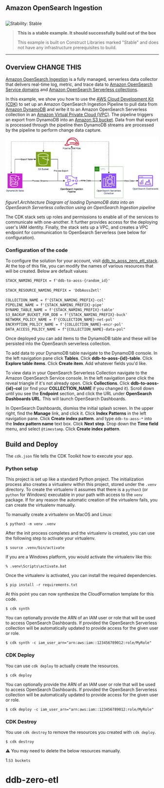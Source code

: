 ## Amazon OpenSearch Ingestion

## <!--BEGIN STABILITY BANNER-->

![Stability: Stable](https://img.shields.io/badge/stability-Stable-success.svg?style=for-the-badge)

> **This is a stable example. It should successfully build out of the box**
>
> This example is built on Construct Libraries marked "Stable" and does not have any infrastructure prerequisites to build.

---

<!--END STABILITY BANNER-->

## Overview CHANGE THIS

[Amazon OpenSearch Ingestion](https://docs.aws.amazon.com/opensearch-service/latest/developerguide/ingestion.html) is a fully managed, serverless data collector that delivers real-time log, metric, and trace data to [Amazon OpenSearch Service domains](https://docs.aws.amazon.com/opensearch-service/latest/developerguide/what-is.html) and [Amazon OpenSearch Serverless collections](https://docs.aws.amazon.com/opensearch-service/latest/developerguide/serverless.html).

In this example, we show you how to use the [AWS Cloud Development Kit (CDK)](https://docs.aws.amazon.com/cdk/v2/guide/home.html) to set up an Amazon OpenSearch Ingestion Pipeline to pull data from [Amazon DynamoDB](https://aws.amazon.com/dynamodb/) and write it to an Amazon OpenSearch Serverless collection in an [Amazon Virtual Private Cloud (VPC)](https://aws.amazon.com/vpc/). The pipeline triggers an export from DynamoDB into an [Amazon S3 bucket](https://aws.amazon.com/s3/). Data from that export is processed through the pipeline then DynamoDB streams are processed by the pipeline to perform change data capture.

![](docs/architecture.png)
_figure1.Architecture Diagram of loading DynamoDB data into an OpenSearch Serverless collection using an OpenSearch Ingestion pipeline_

The CDK stack sets up roles and permissions to enable all of the services to communicate with one-another. It further provides access for the deploying user's IAM identity. Finally, the stack sets up a VPC, and creates a VPC endpoint for communication to OpenSearch Serverless (see below for configuration).

### Configuration of the code

To configure the solution for your account, visit [ddb_to_aoss_zero_etl_stack](./ddb_zero_etl/ddb_to_aoss_zero_etl_stacj.py). At the top of this file, you can modify the names of various resources that will be created. Below are default values:

```
STACK_NAMING_PREFIX = f'ddb-to-aoss-{random_id}'

STACK_RESOURCE_NAMING_PREFIX = 'DdbAossZetl'

COLLECTION_NAME = f'{STACK_NAMING_PREFIX}-col'
PIPELINE_NAME = f'{STACK_NAMING_PREFIX}-pipe'
DYNAMO_TABLE_NAME = f'{STACK_NAMING_PREFIX}-table'
S3_BACKUP_BUCKET_FOR_DDB = f'{STACK_NAMING_PREFIX}-buck'
NETWORK_POLICY_NAME = f'{COLLECTION_NAME}-net-pol'
ENCRYPTION_POLICY_NAME = f'{COLLECTION_NAME}-encr-pol'
DATA_ACCESS_POLICY_NAME = f"{COLLECTION_NAME}-data-pol"
```

Once deployed you can add items to the DynamoDB table and these will be persisted into the OpenSearch serverless collection.

To add data to your DynamoDB table navigate to the DynamoDB console. In the left navigation pane click **Tables**. Click **ddb-to-aoss-{id}-table**. Click **Explore table items**. Click **Create item**. Add whatever fields you'd like.

To view data in your OpenSearch Serverless Collection navigate to the Amazon OpenSearch Service console. In the left navigation pane click the reveal triangle if it's not already open. Click **Collections**. Click **ddb-to-aoss-{id}-col** (or find your **COLLECTION_NAME** if you changed it). Scroll down until you see the **Endpoint** section, and click the URL under **OpenSearch Dashboards URL**. This will launch OpenSearch Dashboards.

In OpenSearch Dashboards, dismiss the initial splash screen. In the upper right, find the **Manage** link, and click it. Click **Index Patterns** in the left navigation pane. Click **Create index pattern**. and type `ddb-to-aoss-*` into the **Index pattern name** text box. Click **Next step**. Drop down the **Time field** menu, and select `@timestamp`. Click **Create index pattern**.

## Build and Deploy

The `cdk.json` file tells the CDK Toolkit how to execute your app.

### Python setup

This project is set up like a standard Python project.  The initialization
process also creates a virtualenv within this project, stored under the `.venv`
directory.  To create the virtualenv it assumes that there is a `python3`
(or `python` for Windows) executable in your path with access to the `venv`
package. If for any reason the automatic creation of the virtualenv fails,
you can create the virtualenv manually.

To manually create a virtualenv on MacOS and Linux:

```
$ python3 -m venv .venv
```

After the init process completes and the virtualenv is created, you can use the following
step to activate your virtualenv.

```
$ source .venv/bin/activate
```

If you are a Windows platform, you would activate the virtualenv like this:

```
% .venv\Scripts\activate.bat
```

Once the virtualenv is activated, you can install the required dependencies.

```
$ pip install -r requirements.txt
```

At this point you can now synthesize the CloudFormation template for this code.

```
$ cdk synth
```

You can optionally provide the ARN of an IAM user or role that will be used to access OpenSearch Dashboards.
If provided the OpenSearch Serverless collection will be automatically updated to provide access for the given user or role.
```
$ cdk synth -c iam_user_arn="arn:aws:iam::123456789012:role/MyRole"
```

### CDK Deploy

You can use `cdk deploy` to actually create the resources.

```
$ cdk deploy
```

You can optionally provide the ARN of an IAM user or role that will be used to access OpenSearch Dashboards.
If provided the OpenSearch Serverless collection will be automatically updated to provide access for the given user or role.
```
$ cdk deploy -c iam_user_arn="arn:aws:iam::123456789012:role/MyRole"
```

### CDK Destroy

You use `cdk destroy` to remove the resources you created with `cdk deploy`.

```
$ cdk destroy
```

⚠️ You may need to delete the below resources manually.

1.`S3 buckets`

# ddb-zero-etl

